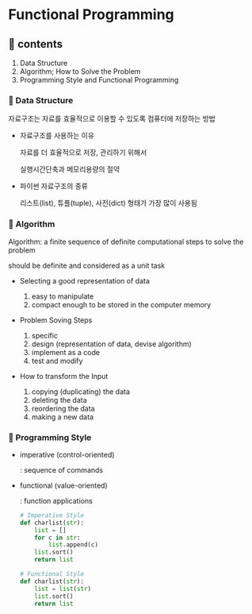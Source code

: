 # Functional Programming

## 📙 contents

1. Data Structure
2. Algorithm; How to Solve the Problem
3. Programming Style and Functional Programming

### 📖 Data Structure

자료구조는 자료를 효율적으로 이용할 수 있도록 컴퓨터에 저장하는 방법

- 자료구조를 사용하는 이유

    자료를 더 효율적으로 저장, 관리하기 위해서

    실행시간단축과 메모리용량의 절약

- 파이썬 자료구조의 종류

    리스트(list), 튜플(tuple), 사전(dict) 형태가 가장 많이 사용됨

### 📖 Algorithm

Algorithm: a finite sequence of definite computational steps to solve the problem

should be definite and considered as a unit task

- Selecting a good representation of data

    1. easy to manipulate
    2. compact enough to be stored in the computer memory


- Problem Soving Steps

    1. specific
    2. design (representation of data, devise algorithm)
    3. implement as a code
    4. test and modify

- How to transform the Input

    1. copying (duplicating) the data
    2. deleting the data
    3. reordering the data
    4. making a new data

### 📖 Programming Style

- imperative (control-oriented)

    : sequence of commands

- functional (value-oriented)

    : function applications

    ```py
    # Imperative Style
    def charlist(str):
        list = []
        for c in str:
            list.append(c)
        list.sort()
        return list
    
    # Functional Style
    def charlist(str):
        list = list(str)
        list.sort()
        return list
    ```